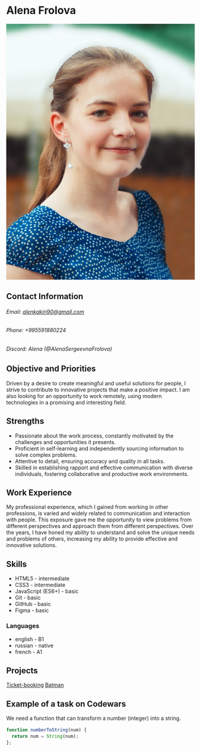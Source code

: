 # Alena Frolova

![photo](/images/photo.jpg)

## Contact Information

###### Email: alenkakiri90@gmail.com
###### Phone: +995591880224
###### Discord: Alena (@AlenaSergeevnaFrolova)

## Objective and Priorities

Driven by a desire to create meaningful and useful solutions for people, I strive to contribute to innovative projects that make a positive impact. I am also looking for an opportunity to work remotely, using modern technologies in a promising and interesting field.

## Strengths

* Passionate about the work process, constantly motivated by the challenges and opportunities it presents.
* Proficient in self-learning and independently sourcing information to solve complex problems.
* Attentive to detail, ensuring accuracy and quality in all tasks.
* Skilled in establishing rapport and effective communication with diverse individuals, fostering collaborative and productive work environments.

## Work Experience

My professional experience, which I gained from working in other professions, is varied and widely related to communication and interaction with people. This exposure gave me the opportunity to view problems from different perspectives and approach them from different perspectives. Over the years, I have honed my ability to understand and solve the unique needs and problems of others, increasing my ability to provide effective and innovative solutions.

## Skills

* HTML5 - intermediate
* CSS3 - intermediate
* JavaScript (ES6+) - basic
* Git - basic
* GitHub - basic
* Figma - basic

### Languages

* english - B1
* russian - native
* french - A1

## Projects

[Ticket-booking](https://github.com/AlenaSergeevnaFrolova/Ticket-booking)
[Batman](https://github.com/AlenaSergeevnaFrolova/Batman)

## Example of a task on Codewars 

We need a function that can transform a number (integer) into a string.

```javascript
function numberToString(num) {
  return num = String(num);
};
```